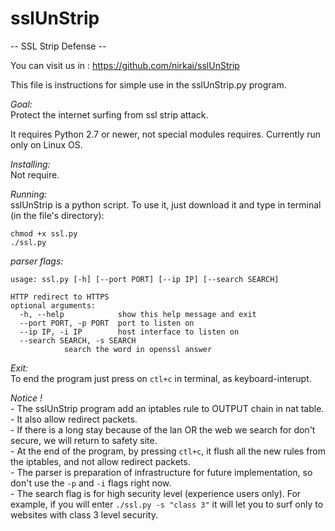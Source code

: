 # sslUnStrip
-- SSL Strip Defense --

You can visit us in :
https://github.com/nirkai/sslUnStrip

This file is instructions for simple use in the sslUnStrip.py program.

_Goal:_   
Protect the internet surfing from ssl strip attack.

It requires Python 2.7 or newer, not special modules requires.
Currently run only on Linux OS.

_Installing:_  
	Not require.

_Running:_  
	sslUnStrip is a python script.
	To use it, just download it and type in terminal (in the file's directory):

	chmod +x ssl.py
	./ssl.py

_parser flags:_


	usage: ssl.py [-h] [--port PORT] [--ip IP] [--search SEARCH]
	
	HTTP redirect to HTTPS
	optional arguments:
	  -h, --help            show this help message and exit
	  --port PORT, -p PORT  port to listen on
	  --ip IP, -i IP        host interface to listen on
	  --search SEARCH, -s SEARCH
				search the word in openssl answer

_Exit:_  
	To end the program just press on `ctl+c` in terminal, as keyboard-interupt.

_Notice !_  
	-	The sslUnStrip program add an iptables rule to OUTPUT chain in nat table.  
	-	It also allow redirect packets.  
	-	If there is a long stay because of the lan OR the web we search for don't secure, we will return to safety site.  
	-	At the end of the program, by pressing `ctl+c`, it flush all the new rules from the iptables, and not allow redirect packets.  
	-	The parser is preparation of infrastructure for future implementation, so don't use the `-p` and `-i` flags right now.  
	-	The search flag is for high security level (experience users only). For example, if you will enter `./ssl.py -s "class 3"` it will let you to surf only to websites with class 3 level security.  

